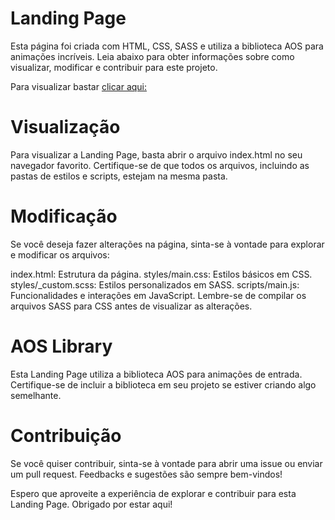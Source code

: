 # Landing Page

Esta página foi criada com HTML, CSS, SASS e utiliza a biblioteca AOS para animações incríveis. Leia abaixo para obter informações sobre como visualizar, modificar e contribuir para este projeto.

Para visualizar bastar [clicar aqui: ](https://landing-page-five-red-34.vercel.app/)

# Visualização
Para visualizar a Landing Page, basta abrir o arquivo index.html no seu navegador favorito. Certifique-se de que todos os arquivos, incluindo as pastas de estilos e scripts, estejam na mesma pasta.

# Modificação
Se você deseja fazer alterações na página, sinta-se à vontade para explorar e modificar os arquivos:

index.html: Estrutura da página.
styles/main.css: Estilos básicos em CSS.
styles/_custom.scss: Estilos personalizados em SASS.
scripts/main.js: Funcionalidades e interações em JavaScript.
Lembre-se de compilar os arquivos SASS para CSS antes de visualizar as alterações.

# AOS Library
Esta Landing Page utiliza a biblioteca AOS para animações de entrada. Certifique-se de incluir a biblioteca em seu projeto se estiver criando algo semelhante.

# Contribuição
Se você quiser contribuir, sinta-se à vontade para abrir uma issue ou enviar um pull request. Feedbacks e sugestões são sempre bem-vindos!

Espero que aproveite a experiência de explorar e contribuir para esta Landing Page. Obrigado por estar aqui!
